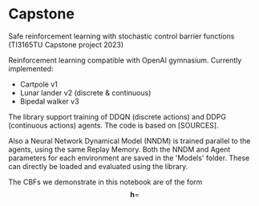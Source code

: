 # Capstone
Safe reinforcement learning with stochastic control barrier functions (TI3165TU Capstone project 2023)

Reinforcement learning compatible with OpenAI gymnasium. Currently implemented:
- Cartpole v1
- Lunar lander v2 (discrete & continuous)
- Bipedal walker v3

The library support training of DDQN (discrete actions) and DDPG (continuous actions) agents. The code is based on [SOURCES].

Also a Neural Network Dynamical Model (NNDM) is trained parallel to the agents, using the same Replay Memory. Both the NNDM and Agent parameters for each environment are saved in the 'Models' folder. These can directly be loaded and evaluated using the library.

The CBFs we demonstrate in this notebook are of the form
$$\mathbf{h} = $$
